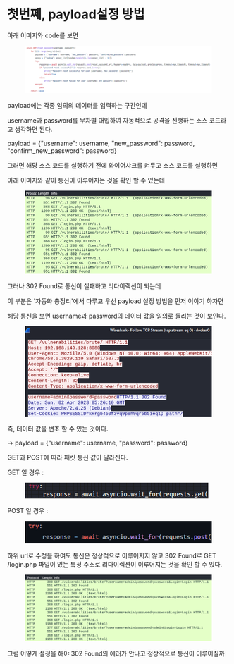 # 첫번쩨, payload설정 방법

아래 이미지와 code를 보면

<figure><img src="../../.gitbook/assets/image12.jpg" alt=""><figcaption></figcaption></figure>



payload에는 각종 임의의 데이터를 입력하는 구간인데&#x20;

username과 password를 무차별 대입하여 자동적으로 공격을 진행하는 소스 코드라고 생각하면 된다.

payload = {"username": username, "new\_password": password, "confirm\_new\_password": password}



그러면 해당 소스 코드를 실행하기 전에 와이어샤크를 켜두고 소스 코드를 실행하면

아래 이미지와 같이 통신이 이루어지는 것을 확인 할 수 있는데

<figure><img src="../../.gitbook/assets/image13.jpg" alt=""><figcaption></figcaption></figure>

그러나 302 Found로 통신이 실패하고 리다이렉션이 되는데&#x20;

이 부분은 '자동화 총정리'에서 다루고 우선 payload 설정 방법을 먼저 이야기 하자면

해당 통신을 보면  username과 password의 데이터 값을 임의로 돌리는 것이 보인다.

<figure><img src="../../.gitbook/assets/image14.jpg" alt=""><figcaption></figcaption></figure>



즉, 데이터 값을 변조 할 수 있는 것이다.

&#x20;\-> payload = {"username": username, "password": password}&#x20;



GET과 POST에 따라 패킷 통신 값이 달라진다.

GET 일 경우 :&#x20;

<figure><img src="../../.gitbook/assets/image15.jpg" alt=""><figcaption></figcaption></figure>

POST 일 경우 :

<figure><img src="../../.gitbook/assets/image16.jpg" alt=""><figcaption></figcaption></figure>



하위 url로 수정을 하여도 통신은 정상적으로 이루어지지 않고 302 Found로 GET /login.php 파일이 있는 특정 주소로 리다이렉션이 이루어지는 것을 확인 할 수 있다.

<figure><img src="../../.gitbook/assets/image17.jpg" alt=""><figcaption></figcaption></figure>



그럼 어떻게 설정을 해야 302 Found의 에러가 안나고 정상적으로 통신이 이루어질까
